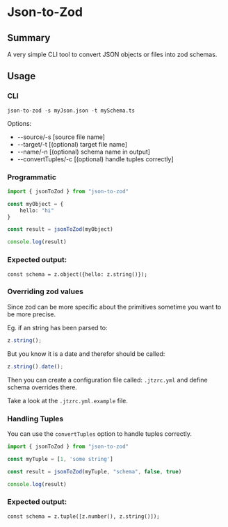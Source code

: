 # Json-to-Zod

## Summary
A very simple CLI tool to convert JSON objects or files into zod schemas.
## Usage
### CLI
```json-to-zod -s myJson.json -t mySchema.ts```

Options: 
  -  --source/-s [source file name]
  -  --target/-t [(optional) target file name]
  -  --name/-n [(optional) schema name in output]
  -  --convertTuples/-c [(optional) handle tuples correctly]

### Programmatic
```typescript
import { jsonToZod } from "json-to-zod"

const myObject = {
    hello: "hi"
}

const result = jsonToZod(myObject)

console.log(result)
```
### Expected output:
```
const schema = z.object({hello: z.string()});
```

### Overriding zod values

Since zod can be more specific about the primitives sometime you want to be
more precise.

Eg. if an string has been parsed to:

```typescript
z.string();
```

But you know it is a date and therefor should be called:

```typescript
z.string().date();
```

Then you can create a configuration file called: `.jtzrc.yml` and define
schema overrides there.

Take a look at the `.jtzrc.yml.example` file.

### Handling Tuples
You can use the `convertTuples` option to handle tuples correctly.

```typescript
import { jsonToZod } from "json-to-zod"

const myTuple = [1, 'some string']

const result = jsonToZod(myTuple, "schema", false, true)

console.log(result)
```
### Expected output:
```
const schema = z.tuple([z.number(), z.string()]);
```
